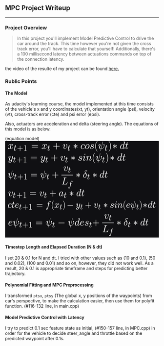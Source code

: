 ## MPC Project Writeup ##


[image1]: ./equation_model.png "equation model"
[video1]: ./project_result.mov "project result"

----
### Project Overview ###

>In this project you'll implement Model Predictive Control to drive the car around the track. This time however you're not given the cross track error, you'll have to calculate that yourself! Additionally, there's a 100 millisecond latency between actuations commands on top of the connection latency.

the video of the resulte of my project can be found [here.](https://github.com/shotaro12oyama/udacity-MPC/blob/master/project_result.mov)

### Rublic Points ###

#### The Model ####

As udacity's learning course, the model implemented at this time consists of the vehicle's x and y coordinates(xt, yt), orientation angle (psi), velocity (vt), cross-track error (cte) and psi error (epsi). 

Also, actuators are acceleration and delta (steering angle). 
The equations of this model is as below.

(equation model)
![alt text][image1]

#### Timestep Length and Elapsed Duration (N & dt) ####

I set 20 & 0.1 for N and dt. I tried with other values such as (10 and 0.1), (50 and 0.02), (100 and 0.01) and so on, however, they did not work well. As a result, 20 & 0.1 is appropriate timeframe and steps for predicting better trajectory.

#### Polynomial Fitting and MPC Preprocessing ####

I transformed `ptsx`, `ptsy` (The global x, y positions of the waypoints) from car's perspective, to make the calculation easier, then use them for polyfit function. (#116-132 line, in main.cpp)

#### Model Predictive Control with Latency ####

I try to predict 0.1 sec feature state as initial, (#150-157 line, in MPC.cpp) in order for the vehicle to decide steer_angle and throttle based on the predicted waypoint after 0.1s.
